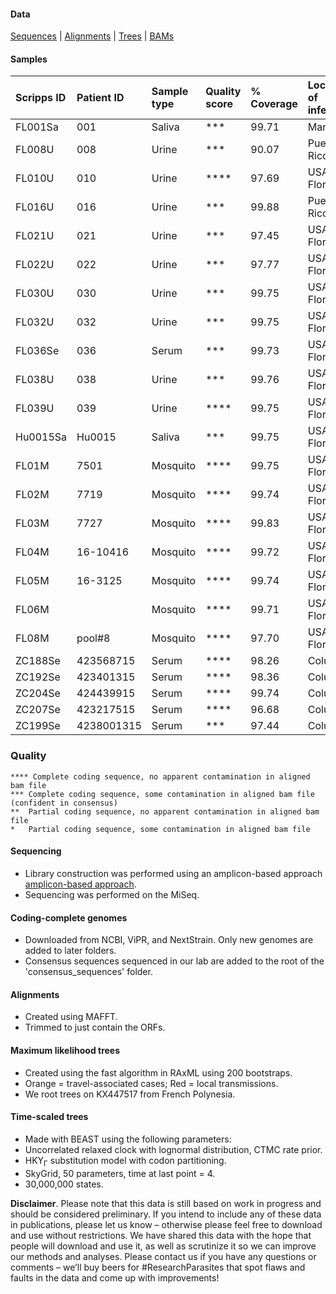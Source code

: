 #### Data
[Sequences](https://github.com/andersen-lab/zika-florida/tree/master/consensus_sequences) | [Alignments](https://github.com/andersen-lab/zika-florida/tree/master/alignments) | [Trees](https://github.com/andersen-lab/zika-florida/tree/master/trees) | [BAMs](https://www.dropbox.com/sh/87bnqj83mwgw8br/AADWjkfL5bZ22XvemlMOUhBOa?dl=0)

#### Samples

| Scripps ID | Patient ID | Sample type | Quality score | % Coverage | Location of infection |
| :---       |       :--- | :---        | :---          |       :--- | :---                  |
| FL001Sa    |        001 | Saliva      | ***           |      99.71 | Martinique            |
| FL008U     |        008 | Urine       | ***           |      90.07 | Puerto Rico           |
| FL010U     |        010 | Urine       | ****          |      97.69 | USA: Florida          |
| FL016U     |        016 | Urine       | ***           |      99.88 | Puerto Rico           |
| FL021U     |        021 | Urine       | ***           |      97.45 | USA: Florida          |
| FL022U     |        022 | Urine       | ***           |      97.77 | USA: Florida          |
| FL030U     |        030 | Urine       | ***           |      99.75 | USA: Florida          |
| FL032U     |        032 | Urine       | ***           |      99.75 | USA: Florida          |
| FL036Se    |        036 | Serum       | ***           |      99.73 | USA: Florida          |
| FL038U     |        038 | Urine       | ***           |      99.76 | USA: Florida          |
| FL039U     |        039 | Urine       | ****          |      99.75 | USA: Florida          |
| Hu0015Sa   |     Hu0015 | Saliva      | ***           |      99.75 | USA: Florida          |
| FL01M      |       7501 | Mosquito    | ****          |      99.75 | USA: Florida          |
| FL02M      |       7719 | Mosquito    | ****          |      99.74 | USA: Florida          |
| FL03M      |       7727 | Mosquito    | ****          |      99.83 | USA: Florida          |
| FL04M      |   16-10416 | Mosquito    | ****          |      99.72 | USA: Florida          |
| FL05M      |    16-3125 | Mosquito    | ****          |      99.74 | USA: Florida          |
| FL06M      |            | Mosquito    | ****          |      99.71 | USA: Florida          |
| FL08M      |     pool#8 | Mosquito    | ****          |      97.70 | USA: Florida          |
| ZC188Se    |  423568715 | Serum       | ****          |      98.26 | Columbia              |
| ZC192Se    |  423401315 | Serum       | ****          |      98.36 | Columbia              |
| ZC204Se    |  424439915 | Serum       | ****          |      99.74 | Columbia              |
| ZC207Se    |  423217515 | Serum       | ****          |      96.68 | Columbia              |
| ZC199Se    | 4238001315 | Serum       | ***           |      97.44 | Columbia              |

### Quality
```
**** Complete coding sequence, no apparent contamination in aligned bam file
***	Complete coding sequence, some contamination in aligned bam file (confident in consensus)
**	Partial coding sequence, no apparent contamination in aligned bam file
*	Partial coding sequence, some contamination in aligned bam file
```

#### Sequencing
* Library construction was performed using an amplicon-based approach [amplicon-based approach](https://docs.google.com/document/d/1PilT4w5jHO-ROsE8TL5WBGa0wSCdTHAsNl1LIOYiTgk).
* Sequencing was performed on the MiSeq.

#### Coding-complete genomes
* Downloaded from NCBI, ViPR, and NextStrain. Only new genomes are added to later folders.
* Consensus sequences sequenced in our lab are added to the root of the 'consensus_sequences' folder.

#### Alignments
* Created using MAFFT.
* Trimmed to just contain the ORFs.

#### Maximum likelihood trees
* Created using the fast algorithm in RAxML using 200 bootstraps.
* Orange = travel-associated cases; Red = local transmissions.
* We root trees on KX447517 from French Polynesia.

#### Time-scaled trees 
* Made with BEAST using the following parameters:
 * Uncorrelated relaxed clock with lognormal distribution, CTMC rate prior.
 * HKY<sub>&#915;</sub> substitution model with codon partitioning.
 * SkyGrid, 50 parameters, time at last point = 4.
 * 30,000,000 states.

**Disclaimer**. Please note that this data is still based on work in progress and should be considered preliminary. If you intend to include any of these data in publications, please let us know – otherwise please feel free to download and use without restrictions. We have shared this data with the hope that people will download and use it, as well as scrutinize it so we can improve our methods and analyses. Please contact us if you have any questions or comments – we’ll buy beers for #ResearchParasites that spot flaws and faults in the data and come up with improvements!
